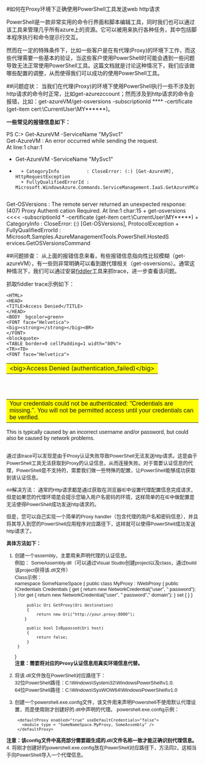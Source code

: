 #如何在Proxy环境下正确使用PowerShell工具发送web http请求

PowerShell是一款非常实用的命令行界面和脚本编辑工具，同时我们也可以通过该工具来管理几乎所有azure上的资源。它可以被用来执行各种任务，其中包括脚本程序执行和命令提示行交互。

然而在一定的特殊条件下，比如一些客户是在有代理(Proxy)的环境下工作，而这些代理需要一些基本的验证，当这些客户使用PowerShell时可能会遇到一些问题导致无法正常使用PowerShell工具。这篇文档就是讨论这种情况下，我们应该做哪些配置的调整，从而使得我们可以成功的使用PowerShell工具。

##问题症状：
当我们在代理(Proxy)的环境下使用PowerShell执行一些不涉及到http请求的命令时正常，比如get-azurezccount；然而涉及到http请求的命令会报错，比如：get-azureVM/get-osversions -subscriptionId **** -certificate (get-item cert:\CurrentUser\MY\******)。

**一些常见的报错信息如下：**

PS C:\> Get-AzureVM -ServiceName "MySvc1"  
Get-AzureVM : An error occurred while sending the request.  
At line:1 char:1  
+ Get-AzureVM -ServiceName "MySvc1"  
+ ~~~~~~~~~~~~~~~~~~~~~~~~~~~~~~~~~  
    + CategoryInfo          : CloseError: (:) [Get-AzureVM], HttpRequestException  
    + FullyQualifiedErrorId : Microsoft.WindowsAzure.Commands.ServiceManagement.IaaS.GetAzureVMCommand


Get-OSVersions : The remote server returned an unexpected response: (407) Proxy Authenti cation Required. At line:1 char:15 + get-osversions &lt;&lt;&lt;&lt; -subscriptionId * -certificate (get-item cert:\CurrentUser\MY*****) + CategoryInfo : CloseError: (:) [Get-OSVersions], ProtocolException + FullyQualifiedErrorId : Microsoft.Samples.AzureManagementTools.PowerShell.HostedS ervices.GetOSVersionsCommand

##问题排查：
从上面的报错信息来看，有些报错信息指向性比较模糊（get-azureVM），有一些则非常明确可以看到跟代理相关（get-osversions）。通常这种情况下，我们可以通过安装[fiddler](http://www.telerik.com/fiddler)工具来抓trace，进一步查看该问题。

抓取fiddler trace示例如下：

	<HTML>
	<HEAD>
	<TITLE>Access Denied</TITLE>
	</HEAD>
	<BODY  bgcolor=green>
	<FONT face="Helvetica">
	<big><strong></strong></big><BR>
	</FONT>
	<blockquote>
	<TABLE border=0 cellPadding=1 width="80%">
	<TR><TD>
	<FONT face="Helvetica">
<table><tr><td bgcolor=#FFFF00>	&lt;big&gt;Access Denied (authentication_failed)&lt;/big&gt;</td></tr></table>
	<BR>
	<BR>
	</FONT>
	</TD></TR>
	<TR><TD>
	<FONT face="Helvetica">
<table><tr><td bgcolor=#FFFF00>Your credentials could not be authenticated: "Credentials are missing.". You will not be permitted access until your credentials can be verified.</td></tr></table>
	</FONT>
	</TD></TR>
	<TR><TD>
	<FONT face="Helvetica">
	This is typically caused by an incorrect username and/or password, but could also be caused by network problems.
	</FONT>
	</TD></TR>
	<TR><TD>
	<FONT face="Helvetica" SIZE=2>
	<BR>
	<br>

 通过该trace可以发现是由于Proxy认证失败导致PowerShell无法发送http请求。这是由于PowerShell工具无法获取到Proxy的认证信息，从而连接失败。对于需要认证信息的代理，PowerShell是不支持的，需要我们做一些特殊的配置，让PowerShell能够成功获取到该认证信息。
 
##解决方法：
通常的Http请求都是通过获取在浏览器IE中设置代理配置信息完成请求，但是如果您的代理环境是会提示您输入用户名密码的环境，这样简单的在IE中做配置是无法使得PowerShell成功发送http请求的。

但是，您可以自己实现一个简单的Proxy handler（包含代理的用户名和密码信息），并且将其导入到您的PowerShell应用程序对应路径下，这样就可以使得PowerShell成功发送http请求了。

**具体方法如下：**

1. 创建一个assembly，主要用来声明代理的认证信息。  
例如： SomeAssembly.dll（可以通过Visual Studio创建project以及class，通过build该project获得该.dll文件）  
Class示例：   
	namespace SomeNameSpace
	{
	    public class MyProxy : IWebProxy
	    {
	        public ICredentials Credentials
	        {
	            get { return new NetworkCredential("user", " password"); }
	            //or get { return new NetworkCredential("user", " password"," domain"); }
	            set { }
	        }
	
	        public Uri GetProxy(Uri destination)
	        {
	            return new Uri("http://your.proxy:8080");
	       }
	
	        public bool IsBypassed(Uri host)
	        {
	            return false;
	        }
	    }
	}  
 **注意：需要将对应的Proxy认证信息用真实环境信息代替。**
2. 将该.dll文件放在PowerShell对应路径下：  
32位PowerShell路径：C:\Windows\System32\WindowsPowerShell\v1.0.  
64位PowerShell路径：C:\Windows\SysWOW64\WindowsPowerShell\v1.0   
3. 创建一个powershell.exe.config文件，该文件用来声明Powershell不使用默认代理设置，而是使用刚才创建好的.dll中声明的代理。
powershell.exe.config示例：  

		<defaultProxy enabled="true" useDefaultCredentials="false">
		  <module type = "SomeNameSpace.MyProxy, SomeAssembly" />
		</defaultProxy>
**注意：该config文件中高亮部分需要跟生成的.dll文件名称一致才能正确识别代理信息。**
4. 将刚才创建好的powershell.exe.config放在PowerShell对应路径下，方法同2，这相当于向PowerShell导入一个代理信息。


